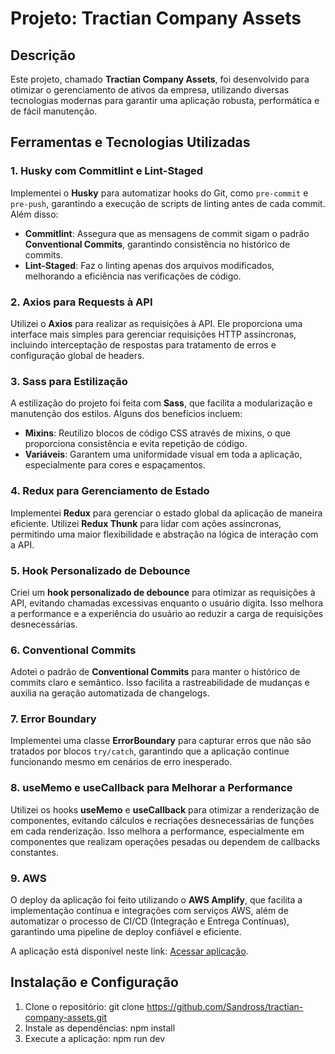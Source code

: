 # Projeto: Tractian Company Assets

## Descrição

Este projeto, chamado **Tractian Company Assets**, foi desenvolvido para otimizar o gerenciamento de ativos da empresa, utilizando diversas tecnologias modernas para garantir uma aplicação robusta, performática e de fácil manutenção.

## Ferramentas e Tecnologias Utilizadas

### 1. **Husky com Commitlint e Lint-Staged**
Implementei o **Husky** para automatizar hooks do Git, como `pre-commit` e `pre-push`, garantindo a execução de scripts de linting antes de cada commit. Além disso:

- **Commitlint**: Assegura que as mensagens de commit sigam o padrão **Conventional Commits**, garantindo consistência no histórico de commits.
- **Lint-Staged**: Faz o linting apenas dos arquivos modificados, melhorando a eficiência nas verificações de código.

### 2. **Axios para Requests à API**
Utilizei o **Axios** para realizar as requisições à API. Ele proporciona uma interface mais simples para gerenciar requisições HTTP assíncronas, incluindo interceptação de respostas para tratamento de erros e configuração global de headers.

### 3. **Sass para Estilização**
A estilização do projeto foi feita com **Sass**, que facilita a modularização e manutenção dos estilos. Alguns dos benefícios incluem:

- **Mixins**: Reutilizo blocos de código CSS através de mixins, o que proporciona consistência e evita repetição de código.
- **Variáveis**: Garantem uma uniformidade visual em toda a aplicação, especialmente para cores e espaçamentos.

### 4. **Redux para Gerenciamento de Estado**
Implementei **Redux** para gerenciar o estado global da aplicação de maneira eficiente. Utilizei **Redux Thunk** para lidar com ações assíncronas, permitindo uma maior flexibilidade e abstração na lógica de interação com a API.

### 5. **Hook Personalizado de Debounce**
Criei um **hook personalizado de debounce** para otimizar as requisições à API, evitando chamadas excessivas enquanto o usuário digita. Isso melhora a performance e a experiência do usuário ao reduzir a carga de requisições desnecessárias.

### 6. **Conventional Commits**
Adotei o padrão de **Conventional Commits** para manter o histórico de commits claro e semântico. Isso facilita a rastreabilidade de mudanças e auxilia na geração automatizada de changelogs.

### 7. **Error Boundary**
Implementei uma classe **ErrorBoundary** para capturar erros que não são tratados por blocos `try/catch`, garantindo que a aplicação continue funcionando mesmo em cenários de erro inesperado.

### 8. **useMemo e useCallback para Melhorar a Performance**
Utilizei os hooks **useMemo** e **useCallback** para otimizar a renderização de componentes, evitando cálculos e recriações desnecessárias de funções em cada renderização. Isso melhora a performance, especialmente em componentes que realizam operações pesadas ou dependem de callbacks constantes.

### 9. **AWS**
O deploy da aplicação foi feito utilizando o **AWS Amplify**, que facilita a implementação contínua e integrações com serviços AWS, além de automatizar o processo de CI/CD (Integração e Entrega Contínuas), garantindo uma pipeline de deploy confiável e eficiente.

A aplicação está disponível neste link: [Acessar aplicação](https://main.d2lkjvhvc510nq.amplifyapp.com/).

## Instalação e Configuração
1. Clone o repositório: git clone https://github.com/Sandross/tractian-company-assets.git
2. Instale as dependências: npm install
3. Execute a aplicação: npm run dev
